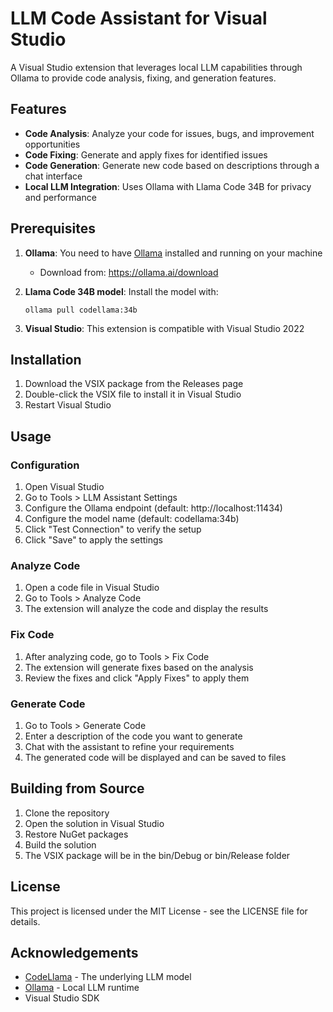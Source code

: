 # LLM Code Assistant for Visual Studio

A Visual Studio extension that leverages local LLM capabilities through Ollama to provide code analysis, fixing, and generation features.

## Features

- **Code Analysis**: Analyze your code for issues, bugs, and improvement opportunities
- **Code Fixing**: Generate and apply fixes for identified issues
- **Code Generation**: Generate new code based on descriptions through a chat interface
- **Local LLM Integration**: Uses Ollama with Llama Code 34B for privacy and performance

## Prerequisites

1. **Ollama**: You need to have [Ollama](https://ollama.ai/) installed and running on your machine
   - Download from: https://ollama.ai/download

2. **Llama Code 34B model**: Install the model with:
   ```
   ollama pull codellama:34b
   ```

3. **Visual Studio**: This extension is compatible with Visual Studio 2022

## Installation

1. Download the VSIX package from the Releases page
2. Double-click the VSIX file to install it in Visual Studio
3. Restart Visual Studio

## Usage

### Configuration

1. Open Visual Studio
2. Go to Tools > LLM Assistant Settings
3. Configure the Ollama endpoint (default: http://localhost:11434)
4. Configure the model name (default: codellama:34b)
5. Click "Test Connection" to verify the setup
6. Click "Save" to apply the settings

### Analyze Code

1. Open a code file in Visual Studio
2. Go to Tools > Analyze Code
3. The extension will analyze the code and display the results

### Fix Code

1. After analyzing code, go to Tools > Fix Code
2. The extension will generate fixes based on the analysis
3. Review the fixes and click "Apply Fixes" to apply them

### Generate Code

1. Go to Tools > Generate Code
2. Enter a description of the code you want to generate
3. Chat with the assistant to refine your requirements
4. The generated code will be displayed and can be saved to files

## Building from Source

1. Clone the repository
2. Open the solution in Visual Studio
3. Restore NuGet packages
4. Build the solution
5. The VSIX package will be in the bin/Debug or bin/Release folder

## License

This project is licensed under the MIT License - see the LICENSE file for details.

## Acknowledgements

- [CodeLlama](https://github.com/facebookresearch/codellama) - The underlying LLM model
- [Ollama](https://ollama.ai/) - Local LLM runtime
- Visual Studio SDK
